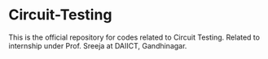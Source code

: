 # Circuit-Testing

This is the official repository for codes related to Circuit Testing. Related to internship under Prof. Sreeja at DAIICT, Gandhinagar.
